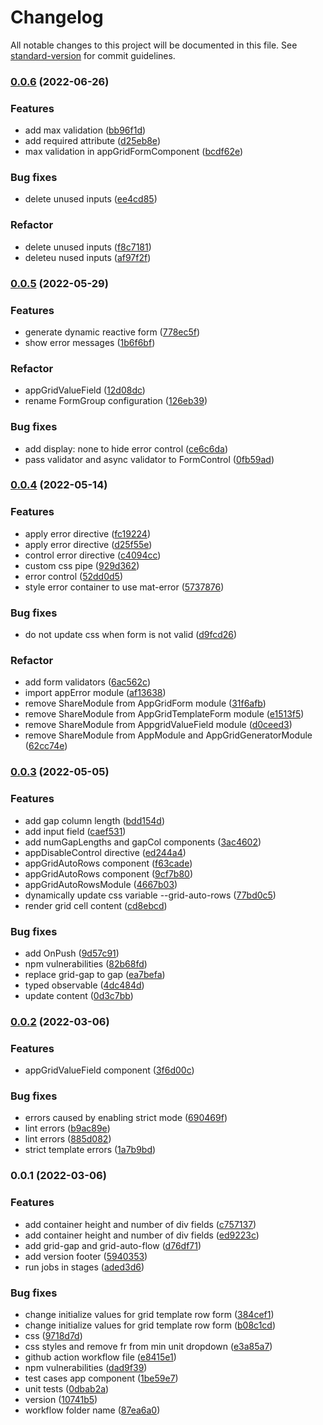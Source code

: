 # Changelog

All notable changes to this project will be documented in this file. See [standard-version](https://github.com/conventional-changelog/standard-version) for commit guidelines.

### [0.0.6](https://github.com/railsstudent/ng-simple-cssgrid-generator/compare/0.0.5...0.0.6) (2022-06-26)


### Features

* add max validation ([bb96f1d](https://github.com/railsstudent/ng-simple-cssgrid-generator/commit/bb96f1d2edb192ecbd3949f310063aedc86cc9ae))
* add required attribute ([d25eb8e](https://github.com/railsstudent/ng-simple-cssgrid-generator/commit/d25eb8e1fab6f59eadd272b5c81aa6b37c41cb1c))
* max validation in appGridFormComponent ([bcdf62e](https://github.com/railsstudent/ng-simple-cssgrid-generator/commit/bcdf62e911aaac959753a7dcef2ae217fb741885))


### Bug fixes

* delete unused inputs ([ee4cd85](https://github.com/railsstudent/ng-simple-cssgrid-generator/commit/ee4cd853f49402dd3351672970be8a9eaa9e8fb9))


### Refactor

* delete unused inputs ([f8c7181](https://github.com/railsstudent/ng-simple-cssgrid-generator/commit/f8c71810010eca2c49a82f5980fdc1a91532febf))
* deleteu nused inputs ([af97f2f](https://github.com/railsstudent/ng-simple-cssgrid-generator/commit/af97f2f4775d99c4ffeced9e83feadb2f89a2629))

### [0.0.5](https://github.com/railsstudent/ng-simple-cssgrid-generator/compare/0.0.4...0.0.5) (2022-05-29)


### Features

* generate dynamic reactive form ([778ec5f](https://github.com/railsstudent/ng-simple-cssgrid-generator/commit/778ec5f0feb539e6cf37faa2aefb3151c17dfac6))
* show error messages ([1b6f6bf](https://github.com/railsstudent/ng-simple-cssgrid-generator/commit/1b6f6bf0c642beea970dd17afa2030c67dfd4724))


### Refactor

* appGridValueField ([12d08dc](https://github.com/railsstudent/ng-simple-cssgrid-generator/commit/12d08dc36c8d5670f4d91f5d8e1977512893d5de))
* rename FormGroup configuration ([126eb39](https://github.com/railsstudent/ng-simple-cssgrid-generator/commit/126eb390ff199997da9f7b395f754b5b768f8a50))


### Bug fixes

*  add display: none to hide error control ([ce6c6da](https://github.com/railsstudent/ng-simple-cssgrid-generator/commit/ce6c6dadc7142a4fa48b9ec49813923e64744b82))
* pass validator and async validator to FormControl ([0fb59ad](https://github.com/railsstudent/ng-simple-cssgrid-generator/commit/0fb59ad3d0c1c54726cd9ec1d11d62a6b4ebaad9))

### [0.0.4](https://github.com/railsstudent/ng-simple-cssgrid-generator/compare/0.0.3...0.0.4) (2022-05-14)


### Features

* apply error directive ([fc19224](https://github.com/railsstudent/ng-simple-cssgrid-generator/commit/fc19224be8bf10a36b133dd244d5c2e57eb5abb2))
* apply error directive ([d25f55e](https://github.com/railsstudent/ng-simple-cssgrid-generator/commit/d25f55e6c6fc17f3a30d5f83e727fb3c0cbb901f))
* control error directive ([c4094cc](https://github.com/railsstudent/ng-simple-cssgrid-generator/commit/c4094cc3d9a3597e6ecf05393ccc35084475acfe))
* custom css pipe ([929d362](https://github.com/railsstudent/ng-simple-cssgrid-generator/commit/929d3623fc08508c236807b75d4b50c709892b10))
* error control ([52dd0d5](https://github.com/railsstudent/ng-simple-cssgrid-generator/commit/52dd0d5faf48f69587274d0491229432b9b82b59))
* style error container to use mat-error ([5737876](https://github.com/railsstudent/ng-simple-cssgrid-generator/commit/57378765df13e169fc86cdce363bec44a67238f5))


### Bug fixes

*  do not update css when form is not valid ([d9fcd26](https://github.com/railsstudent/ng-simple-cssgrid-generator/commit/d9fcd26fc797bd1b56d159072730955c32fbf9fc))


### Refactor

* add form validators ([6ac562c](https://github.com/railsstudent/ng-simple-cssgrid-generator/commit/6ac562cc6c87e9016a3e72948ccb9714c2e63140))
* import appError module ([af13638](https://github.com/railsstudent/ng-simple-cssgrid-generator/commit/af136385726335e6701b9f1c870ed071c04f8d37))
* remove ShareModule from AppGridForm module ([31f6afb](https://github.com/railsstudent/ng-simple-cssgrid-generator/commit/31f6afbc8397454f96304ccf75d9a1bfcdb81b85))
* remove ShareModule from AppGridTemplateForm module ([e1513f5](https://github.com/railsstudent/ng-simple-cssgrid-generator/commit/e1513f588b8fd4d5cfbfcc8610bc7329a91050f4))
* remove ShareModule from AppgridValueField module ([d0ceed3](https://github.com/railsstudent/ng-simple-cssgrid-generator/commit/d0ceed3b60da472483719f6536d3d718d8b64623))
* remove ShareModule from AppModule and AppGridGeneratorModule ([62cc74e](https://github.com/railsstudent/ng-simple-cssgrid-generator/commit/62cc74e72908db731b9080a3ca9041fa5ab7bcdf))

### [0.0.3](https://github.com/railsstudent/ng-simple-cssgrid-generator/compare/0.0.2...0.0.3) (2022-05-05)


### Features

* add gap column length ([bdd154d](https://github.com/railsstudent/ng-simple-cssgrid-generator/commit/bdd154db430e6843559d24ac97bd4bf1cd985f61))
* add input field ([caef531](https://github.com/railsstudent/ng-simple-cssgrid-generator/commit/caef53119c3c96e1e20629c554aef7cf3883fb77))
* add numGapLengths and gapCol components ([3ac4602](https://github.com/railsstudent/ng-simple-cssgrid-generator/commit/3ac4602835d923e0be06130e77857e0ef0ba08c5))
* appDisableControl directive ([ed244a4](https://github.com/railsstudent/ng-simple-cssgrid-generator/commit/ed244a44b61f0a803c00fa427150cdd4ef473d9f))
* appGridAutoRows component ([f63cade](https://github.com/railsstudent/ng-simple-cssgrid-generator/commit/f63cade91d45a94313b4fe8da0e5d4b7da6784a3))
* appGridAutoRows component ([9cf7b80](https://github.com/railsstudent/ng-simple-cssgrid-generator/commit/9cf7b80cbca706612492da51a039d9677befea28))
* appGridAutoRowsModule ([4667b03](https://github.com/railsstudent/ng-simple-cssgrid-generator/commit/4667b03cac089183941a25d3636bd0ba39d85645))
* dynamically update css variable --grid-auto-rows ([77bd0c5](https://github.com/railsstudent/ng-simple-cssgrid-generator/commit/77bd0c5b9b58a6c8758e69a09b4c96556247f51d))
* render grid cell content ([cd8ebcd](https://github.com/railsstudent/ng-simple-cssgrid-generator/commit/cd8ebcd4ab14a333f18bbcbd96b1c10173269f8d))


### Bug fixes

* add OnPush ([9d57c91](https://github.com/railsstudent/ng-simple-cssgrid-generator/commit/9d57c918a90dca2674a614978a1198faa0d1e6f4))
* npm vulnerabilities ([82b68fd](https://github.com/railsstudent/ng-simple-cssgrid-generator/commit/82b68fd79b0c3d50bc77ee62f488240ac82474f7))
* replace grid-gap to gap ([ea7befa](https://github.com/railsstudent/ng-simple-cssgrid-generator/commit/ea7befa6205036a8f0f9fae468479d85a6d77f3b))
* typed observable ([4dc484d](https://github.com/railsstudent/ng-simple-cssgrid-generator/commit/4dc484d55f06da9a2a488573cc68ffb43545f44c))
* update content ([0d3c7bb](https://github.com/railsstudent/ng-simple-cssgrid-generator/commit/0d3c7bb33b84fd754994848dd4f00dd9f17f1e6e))

### [0.0.2](https://github.com/railsstudent/ng-simple-cssgrid-generator/compare/0.0.1...0.0.2) (2022-03-06)


### Features

* appGridValueField component ([3f6d00c](https://github.com/railsstudent/ng-simple-cssgrid-generator/commit/3f6d00cf181ba08f51ed200b729b99b8775ec3de))


### Bug fixes

* errors caused by enabling strict mode ([690469f](https://github.com/railsstudent/ng-simple-cssgrid-generator/commit/690469f1a11f249c27329cf3e4ed0d78daf269ef))
* lint errors ([b9ac89e](https://github.com/railsstudent/ng-simple-cssgrid-generator/commit/b9ac89e40659b5d4e27df8c6632db7db1c009391))
* lint errors ([885d082](https://github.com/railsstudent/ng-simple-cssgrid-generator/commit/885d08227620481a3b790b9fad1badf9a92dff6d))
* strict template errors ([1a7b9bd](https://github.com/railsstudent/ng-simple-cssgrid-generator/commit/1a7b9bd4448ef8affbd72b485b3de3a57c4aef3a))

### 0.0.1 (2022-03-06)


### Features

* add container height and number of div fields ([c757137](https://github.com/railsstudent/ng-simple-cssgrid-generator/commit/c7571378c7f880172ab3cbbd472967ece09f0981))
* add container height and number of div fields ([ed9223c](https://github.com/railsstudent/ng-simple-cssgrid-generator/commit/ed9223c82843658b0a31fc17bcebb575db40f703))
* add grid-gap and grid-auto-flow ([d76df71](https://github.com/railsstudent/ng-simple-cssgrid-generator/commit/d76df71ce49e732373b7309c200079a0e7008b16))
* add version footer ([5940353](https://github.com/railsstudent/ng-simple-cssgrid-generator/commit/59403533e76eda1ea6eba91a4d8d55ea300f5514))
* run jobs in stages ([aded3d6](https://github.com/railsstudent/ng-simple-cssgrid-generator/commit/aded3d6f3558c96ab606483faa19139f86933d97))


### Bug fixes

* change initialize values for grid template row form ([384cef1](https://github.com/railsstudent/ng-simple-cssgrid-generator/commit/384cef14bf42adc7685bece7e3ba86126f6af1f6))
* change initialize values for grid template row form ([b08c1cd](https://github.com/railsstudent/ng-simple-cssgrid-generator/commit/b08c1cd895d63191e8294c1f7ef4bb49ef626cc1))
* css ([9718d7d](https://github.com/railsstudent/ng-simple-cssgrid-generator/commit/9718d7d3d547b2903d4e78f51e22b7b974dfaf98))
* css styles and remove fr from min unit dropdown ([e3a85a7](https://github.com/railsstudent/ng-simple-cssgrid-generator/commit/e3a85a724e09048a8b6c8f10d6228f457e009d68))
* github action workflow file ([e8415e1](https://github.com/railsstudent/ng-simple-cssgrid-generator/commit/e8415e1cdd529327ccfc0dc30384dc8df6e4afb3))
* npm vulnerabilities ([dad9f39](https://github.com/railsstudent/ng-simple-cssgrid-generator/commit/dad9f39a6ec56cdf5f2f9aa882a89956ed535a33))
* test cases app component ([1be59e7](https://github.com/railsstudent/ng-simple-cssgrid-generator/commit/1be59e7c6b7d5135811b11968f8767670da9a11c))
* unit tests ([0dbab2a](https://github.com/railsstudent/ng-simple-cssgrid-generator/commit/0dbab2afb5c45df84cf036fa6246cce2f2eb04f9))
* version ([10741b5](https://github.com/railsstudent/ng-simple-cssgrid-generator/commit/10741b58c6c06c4b3a5be90e2d4215b1d2aa1e3d))
* workflow folder name ([87ea6a0](https://github.com/railsstudent/ng-simple-cssgrid-generator/commit/87ea6a0a4ac32d54f91b4b6941009e213eb244ec))
